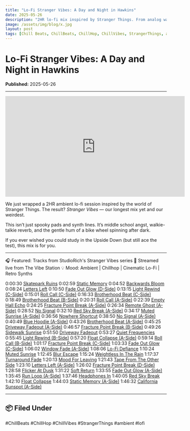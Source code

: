 ```yaml
---
title: "Lo-Fi Stranger Vibes: A Day and Night in Hawkins"
date: 2025-05-26
description: "2HR lo-fi mix inspired by Stranger Things. From analog warmth to otherworldly chill."
image: /assets/img/blog/x.jpg
layout: post
tags: [Chill Beats, ChillBeats, ChillHop, ChillVibes, StrangerThings, ambient, lo-fi]
---
```


# Lo-Fi Stranger Vibes: A Day and Night in Hawkins


**Published:** 2025-05-26  

---

<iframe width="560" height="315" src="https://www.youtube.com/embed/3_U9pLLI6Tk?si=Lr2iOkhznKm96Lnm" title="YouTube video player" frameborder="0" allow="accelerometer; autoplay; clipboard-write; encrypted-media; gyroscope; picture-in-picture; web-share" referrerpolicy="strict-origin-when-cross-origin" allowfullscreen></iframe>

<p>We just wrapped a 2HR ambient lo-fi session inspired by the world of Stranger Things. The result? <em>Stranger Vibes</em> — our longest mix yet and our weirdest.</p>
<p>This isn’t just spooky pads and synth lines. It’s middle school angst, walkie-talkie reverb, and the gentle hum of a bike wheel spinning after dark.</p>
<p>If you ever wished you could study in the Upside Down (but still ace the test), this mix is for you.</p>

---

🎧 Featured: Tracks from StudioRich's Stranger Vibes series
📍 Streamed live from The Vibe Station
💡 Mood: Ambient | Chillhop | Cinematic Lo-Fi | Retro Synths

0:00:30 <a href="/tracks/skatepark-ruins/?autoplay=1">Skatepark Ruins</a>
0:02:59 <a href="/tracks/static-memory/?autoplay=1">Static Memory</a>
0:04:52 <a href="/tracks/backwards-bloom/?autoplay=1">Backwards Bloom</a>
0:08:24 <a href="/tracks/letters-left/?autoplay=1">Letters Left</a>
0:10:50 <a href="/tracks/fade-out-glow-s04/?autoplay=1">Fade Out Glow (D-Side)</a>
0:13:15 <a href="/tracks/light-rewind-s03/?autoplay=1">Light Rewind (C-Side)</a>
0:15:01 <a href="/tracks/roll-call-s03/?autoplay=1">Roll Call (C-Side)</a>
0:16:33 <a href="/tracks/brotherhood-beat-s03/?autoplay=1">Brotherhood Beat (C-Side)</a>
0:18:49 <a href="/tracks/brotherhood-beat-s02/?autoplay=1">Brotherhood Beat (B-Side)</a>
0:20:31 <a href="/tracks/roll-call-s01/?autoplay=1">Roll Call (A-Side)</a>
0:22:39 <a href="/tracks/empty-hall-echo/?autoplay=1">Empty Hall Echo</a>
0:24:25 <a href="/tracks/fracture-point-break-s01/?autoplay=1">Fracture Point Break (A-Side)</a>
0:26:34 <a href="/tracks/remote-ghost-s01/?autoplay=1">Remote Ghost (A-Side)</a>
0:28:52 <a href="/tracks/no-signal/?autoplay=1">No Signal</a>
0:32:10 <a href="/tracks/red-sky-break-s01/?autoplay=1">Red Sky Break (A-Side)</a>
0:34:17 <a href="/tracks/muted-sunrise-s01/?autoplay=1">Muted Sunrise (A-Side)</a>
0:36:56 <a href="/tracks/nowhere-shortcut/?autoplay=1">Nowhere Shortcut</a>
0:38:50 <a href="/tracks/no-signal-s01/?autoplay=1">No Signal (A-Side)</a>
0:40:49 <a href="/tracks/blue-hoodie-s01/?autoplay=1">Blue Hoodie (A-Side)</a>
0:43:26 <a href="/tracks/brotherhood-beat-s01/?autoplay=1">Brotherhood Beat (A-Side)</a>
0:45:25 <a href="/tracks/driveway-fadeout-s01/?autoplay=1">Driveway Fadeout (A-Side)</a>
0:46:57 <a href="/tracks/fracture-point-break-s02/?autoplay=1">Fracture Point Break (B-Side)</a>
0:49:26 <a href="/tracks/sidewalk-sunrise/?autoplay=1">Sidewalk Sunrise</a>
0:51:50 <a href="/tracks/driveway-fadeout/?autoplay=1">Driveway Fadeout</a>
0:53:27 <a href="/tracks/quiet-frequencies/?autoplay=1">Quiet Frequencies</a>
0:55:45 <a href="/tracks/light-rewind-s02/?autoplay=1">Light Rewind (B-Side)</a>
0:57:20 <a href="/tracks/float-collapse-s01/?autoplay=1">Float Collapse (A-Side)</a>
0:59:14 <a href="/tracks/roll-call-s02/?autoplay=1">Roll Call (B-Side)</a>
1:01:17 <a href="/tracks/fracture-point-break-s03/?autoplay=1">Fracture Point Break (C-Side)</a>
1:03:33 <a href="/tracks/fade-out-glow-s03/?autoplay=1">Fade Out Glow (C-Side)</a>
1:06:02 <a href="/tracks/window-fade-s01/?autoplay=1">Window Fade (A-Side)</a>
1:08:06 <a href="/tracks/lo-fi-defiance/?autoplay=1">Lo-Fi Defiance</a>
1:10:24 <a href="/tracks/muted-sunrise/?autoplay=1">Muted Sunrise</a>
1:12:45 <a href="/tracks/blur-escape/?autoplay=1">Blur Escape</a>
1:15:24 <a href="/tracks/weightless-in-the-rain/?autoplay=1">Weightless In The Rain</a>
1:17:37 <a href="/tracks/turnaround-fade/?autoplay=1">Turnaround Fade</a>
1:20:13 <a href="/tracks/mood-for-leaving/?autoplay=1">Mood For Leaving</a>
1:21:43 <a href="/tracks/tape-from-the-other-side/?autoplay=1">Tape From The Other Side</a>
1:23:10 <a href="/tracks/letters-left-s01/?autoplay=1">Letters Left (A-Side)</a>
1:26:02 <a href="/tracks/fracture-point-break-s04/?autoplay=1">Fracture Point Break (D-Side)</a>
1:28:58 <a href="/tracks/flicker-at-dusk/?autoplay=1">Flicker At Dusk</a>
1:31:22 <a href="/tracks/soft-return/?autoplay=1">Soft Return</a>
1:33:55 <a href="/tracks/fade-out-glow-s01/?autoplay=1">Fade Out Glow (A-Side)</a>
1:35:45 <a href="/tracks/run-loop-s01/?autoplay=1">Run Loop (A-Side)</a>
1:37:46 <a href="/tracks/headphones-in/?autoplay=1">Headphones In</a>
1:40:05 <a href="/tracks/red-sky-break/?autoplay=1">Red Sky Break</a>
1:42:10 <a href="/tracks/float-collapse-s01/?autoplay=1">Float Collapse</a>
1:44:03 <a href="/tracks/static-memory-s01/?autoplay=1">Static Memory (A-Side)</a>
1:46:32 <a href="/tracks/california-sunspot-s01/?autoplay=1">California Sunspot (A-Side)</a>


---

## 📦 Filed Under
#ChillBeats #ChillHop #ChillVibes #StrangerThings #ambient #lofi
